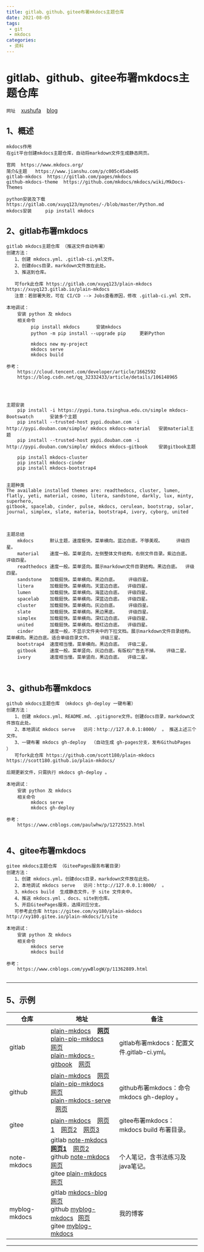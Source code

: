 ```yaml
---
title: gitlab、github、gitee布署mkdocs主题仓库
date: 2021-08-05
tags:
 - git
 - mkdocs
categories:
 - 资料
---
```


# gitlab、github、gitee布署mkdocs主题仓库

`网址` &ensp; [xushufa]( https://xushufa.cn ) &ensp; [blog]( https://vuepress-blog.xushufa.cn )

## 1、概述
```
mkdocs作用
在git平台创建mkdocs主题仓库，自动将markdown文件生成静态网页。 

官网  https://www.mkdocs.org/
简介&主题   https://www.jianshu.com/p/c005c45abe85
gitlab-mkdocs  https://gitlab.com/pages/mkdocs
github-mkdocs-theme  https://github.com/mkdocs/mkdocs/wiki/MkDocs-Themes

```

```
python安装及下载  https://gitlab.com/xuyq123/mynotes/-/blob/master/Python.md
mkdocs安装     pip install mkdocs

```

## 2、gitlab布署mkdocs
```
gitlab mkdocs主题仓库 （推送文件自动布署）
创建方法：
   1、创建 mkdocs.yml、.gitlab-ci.yml文件。
   2、创建docs目录，markdown文件放在此处。
   3、推送到仓库。
   
   可fork此仓库 https://gitlab.com/xuyq123/plain-mkdocs    https://xuyq123.gitlab.io/plain-mkdocs
   注意：若部署失败，可在 CI/CD --> Jobs查看原因，修改 .gitlab-ci.yml 文件。
   
本地调试：
	安装 python 及 mkdocs 
	相关命令 
		 pip install mkdocs      安装mkdocs
		 python -m pip install --upgrade pip     更新Python
		 
		 mkdocs new my-project
		 mkdocs serve
		 mkdocs build

参考：
	https://cloud.tencent.com/developer/article/1662592
	https://blog.csdn.net/qq_32332433/article/details/106148965
	
	
```

``` 
		 
主题安装
	pip install -i https://pypi.tuna.tsinghua.edu.cn/simple mkdocs-Bootswatch      安装多个主题
	pip install --trusted-host pypi.douban.com -i http://pypi.douban.com/simple/ mkdocs mkdocs-material   安装material主题
	pip install --trusted-host pypi.douban.com -i http://pypi.douban.com/simple/ mkdocs mkdocs-gitbook    安装gitbook主题
	
	pip install mkdocs-cluster   
	pip install mkdocs-cinder      
	pip install mkdocs-bootstrap4
		
		
主题种类					
The available installed themes are: readthedocs, cluster, lumen, flatly, yeti, material, cosmo, litera, sandstone, darkly, lux, minty, superhero, 
gitbook, spacelab, cinder, pulse, mkdocs, cerulean, bootstrap, solar, journal, simplex, slate, materia, bootstrap4, ivory, cyborg, united



主题总结
	mkdocs      默认主题，速度极快。菜单横向。蓝边白底。不够美观。     评级四星。
	material    速度一般。菜单竖向，左侧整体文件结构，右侧文件目录。紫边白底。   评级四星。
	readthedocs 速度一般。菜单竖向。展示markdown文件目录结构。黑边白底。  评级四星。
	sandstone   加载挺快。菜单横向。黑边白底。    评级四星。
	litera      加载挺快。菜单横向。天蓝边白底。  评级四星。
	lumen       加载挺快。菜单横向。海蓝边白底。  评级四星。
	spacelab    加载挺快。菜单横向。深蓝边白底。  评级四星。
	cluster	    加载挺快。菜单横向。灰边白底。    评级四星。
	slate	    加载挺快。菜单横向。黑边黑底。    评级四星。
	simplex	    加载挺快。菜单横向。深红边白底。  评级四星。
	united	    加载挺快。菜单横向。橙红边白底。  评级四星。
	cinder	    速度一般，不显示文件夹中的下拉文档。展示markdown文件目录结构。菜单横向。黑边白底。适合单级目录文件。   评级三星。
	bootstrap4  速度相当慢。菜单横向。黑边白底。  评级二星。
	gitbook     速度一般。菜单竖向，灰边白底。有版权广告去不掉。   评级二星。
	ivory       速度相当慢。菜单竖向，黑边白底。  评级二星。

	
```

## 3、github布署mkdocs

```
github mkdocs主题仓库 （mkdocs gh-deploy 一键布署）
创建方法：
   1、创建 mkdocs.yml、README.md、.gitignore文件。创建docs目录，markdown文件放在此处。
   2、本地调试 mkdocs serve   访问：http://127.0.0.1:8000/  。 推送上述三个文件。
   3、一键布署 mkdocs gh-deploy  （自动生成 gh-pages分支，发布GithubPages ）
   可fork此仓库 https://github.com/scott180/plain-mkdocs 	https://scott180.github.io/plain-mkdocs/

后期更新文件，只需执行 mkdocs gh-deploy 。
   
本地调试：
	安装 python 及 mkdocs 
	相关命令 
		 mkdocs serve
		 mkdocs gh-deploy 
	
参考：
	https://www.cnblogs.com/paulwhw/p/12725523.html
	
```

## 4、gitee布署mkdocs
```
gitee mkdocs主题仓库 （GiteePages服务布署目录）
创建方法：
   1、创建 mkdocs.yml。创建docs目录，markdown文件放在此处。
   2、本地调试 mkdocs serve   访问：http://127.0.0.1:8000/  。
   3、mkdocs build  生成静态文件，于 site 文件夹中。
   4、推送 mkdocs.yml 、docs、site到仓库。
   5、开启GiteePages服务，选择对应分支。
   可参考此仓库 https://gitee.com/xy180/plain-mkdocs 	http://xy180.gitee.io/plain-mkdocs/1/site
   
本地调试：
	安装 python 及 mkdocs 
	相关命令 
		 mkdocs serve
		 mkdocs build
		 
参考：
	https://www.cnblogs.com/yywBlogW/p/11362889.html


```

---

## 5、示例

| 仓库   | 地址                                               			      |  备注             			                 |
| -----  | -------------------------------------------------------------      |  -----------------------------------         |
| gitlab | [plain-mkdocs]( https://gitlab.com/xuyq123/plain-mkdocs ) &ensp; [**网页**]( https://xuyq123.gitlab.io/plain-mkdocs ) <br/>[plain-pip-mkdocs]( https://gitlab.com/xuyq123/plain-pip-mkdocs ) &ensp; [网页]( https://xuyq123.gitlab.io/plain-pip-mkdocs )  <br/>[plain-mkdocs-gitbook]( https://gitlab.com/xuyq123/plain-mkdocs-gitbook ) &ensp; [网页]( https://xuyq123.gitlab.io/plain-mkdocs-gitbook )            |  gitlab布署mkdocs：配置文件.gitlab-ci.yml。    |
| github | [plain-mkdocs]( https://github.com/scott180/plain-mkdocs ) &ensp; [网页](  https://scott180.github.io/plain-mkdocs/ ) <br/>[plain-pip-mkdocs]( https://github.com/scott180/plain-pip-mkdocs ) &ensp; [网页]( https://scott180.github.io/plain-pip-mkdocs )  <br/>[plain-mkdocs-serve]( https://github.com/scott180/plain-mkdocs-serve )  &ensp; [网页]( https://scott180.github.io/plain-mkdocs-serve )              |  github布署mkdocs：命令mkdocs gh-deploy 。           |
| gitee  |  [plain-mkdocs]( https://gitee.com/xy180/plain-mkdocs ) &ensp; [网页1]( http://xy180.gitee.io/plain-mkdocs/1/site/ ) &ensp; [网页2]( http://xy180.gitee.io/plain-mkdocs/2/site/ ) &ensp; [网页3]( http://xy180.gitee.io/plain-mkdocs/3/site/ )                                  |  gitee布署mkdocs：mkdocs build 布署目录。    |
| note-mkdocs   | gitlab [note-mkdocs]( https://gitlab.com/xuyq123/note-mkdocs )&ensp; [**网页1**](  https://xuyq123.gitlab.io/note-mkdocs/ ) &ensp; [网页2](  https://xuyq123.gitlab.io/note-pip-mkdocs/ ) <br/>github [note-mkdocs]( https://github.com/scott180/note-mkdocs )&ensp; [网页](  https://scott180.github.io/note-mkdocs/ )<br/>gitee [plain-mkdocs]( https://gitee.com/xy180/plain-mkdocs/tree/master/note )&ensp; [网页](  http://xy180.gitee.io/plain-mkdocs/note/site/ )       |  个人笔记，含书法练习及java笔记。                        |
| myblog-mkdocs   | gitlab [mkdocs-blog]( https://gitlab.com/xuyq123/mkdocs-blog )&ensp; [网页](  https://xuyq123.gitlab.io/mkdocs-blog/ ) <br/>github [myblog-mkdocs]( https://github.com/scott180/myblog-mkdocs )&ensp; [网页](  https://scott180.github.io/myblog-mkdocs/ )<br/>gitee [myblog-mkdocs]( https://gitee.com/xy180/myblog-mkdocs ) |  我的博客                        |

---

